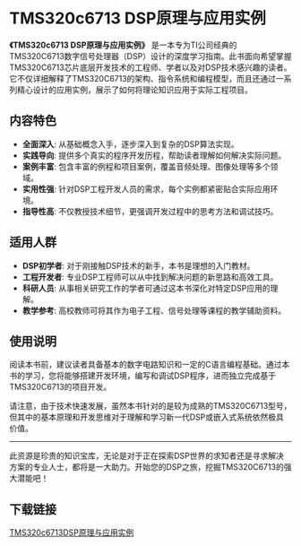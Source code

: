 # TMS320c6713 DSP原理与应用实例

**《TMS320c6713 DSP原理与应用实例》** 是一本专为TI公司经典的TMS320C6713数字信号处理器（DSP）设计的深度学习指南。此书面向希望掌握TMS320C6713芯片底层开发技术的工程师、学者以及对DSP技术感兴趣的读者。它不仅详细解释了TMS320C6713的架构、指令系统和编程模型，而且还通过一系列精心设计的应用实例，展示了如何将理论知识应用于实际工程项目。

## 内容特色

- **全面深入**: 从基础概念入手，逐步深入到复杂的DSP算法实现。
- **实践导向**: 提供多个真实的程序开发历程，帮助读者理解如何解决实际问题。
- **案例丰富**: 包含丰富的例程和项目案例，覆盖音频处理、图像处理等多个领域。
- **实用性强**: 针对DSP工程开发人员的需求，每个实例都紧密贴合实际应用环境。
- **指导性高**: 不仅教授技术细节，更强调开发过程中的思考方法和调试技巧。

## 适用人群

- **DSP初学者**: 对于刚接触DSP技术的新手，本书是理想的入门教材。
- **工程开发者**: 专业DSP工程师可以从中找到解决问题的新思路和高效工具。
- **科研人员**: 从事相关研究工作的学者可通过这本书深化对特定DSP应用的理解。
- **教学参考**: 高校教师可将其作为电子工程、信号处理等课程的教学辅助资料。

## 使用说明

阅读本书前，建议读者具备基本的数字电路知识和一定的C语言编程基础。通过本书的学习，您将能够搭建开发环境，编写和调试DSP程序，进而独立完成基于TMS320C6713的项目开发。

请注意，由于技术快速发展，虽然本书针对的是较为成熟的TMS320C6713型号，但其中的基本原理和开发思维对于理解和学习新一代DSP或嵌入式系统依然极具价值。

---

此资源是珍贵的知识宝库，无论是对于正在探索DSP世界的求知者还是寻求解决方案的专业人士，都将是一大助力。开始您的DSP之旅，挖掘TMS320C6713的强大潜能吧！

## 下载链接

[TMS320c6713DSP原理与应用实例](https://pan.quark.cn/s/0d82bb7fe5d7)